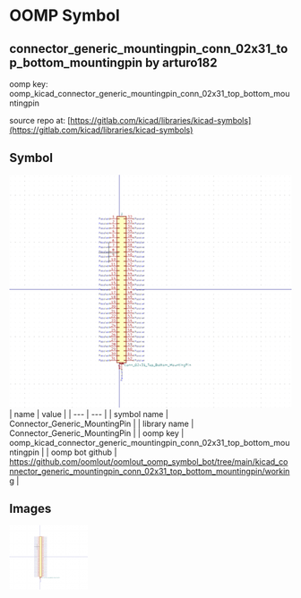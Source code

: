 # OOMP Symbol  
## connector_generic_mountingpin_conn_02x31_top_bottom_mountingpin  by arturo182  
  
oomp key: oomp_kicad_connector_generic_mountingpin_conn_02x31_top_bottom_mountingpin  
  
source repo at: [https://gitlab.com/kicad/libraries/kicad-symbols](https://gitlab.com/kicad/libraries/kicad-symbols)  
## Symbol  
  
[![working.png](working_600.png)](working.png)  
| name | value | 
| --- | --- | 
| symbol name | Connector_Generic_MountingPin | 
| library name | Connector_Generic_MountingPin | 
| oomp key | oomp_kicad_connector_generic_mountingpin_conn_02x31_top_bottom_mountingpin | 
| oomp bot github | https://github.com/oomlout/oomlout_oomp_symbol_bot/tree/main/kicad_connector_generic_mountingpin_conn_02x31_top_bottom_mountingpin/working | 
## Images  
  
[![working.png](working_140.png)](working.png)  

